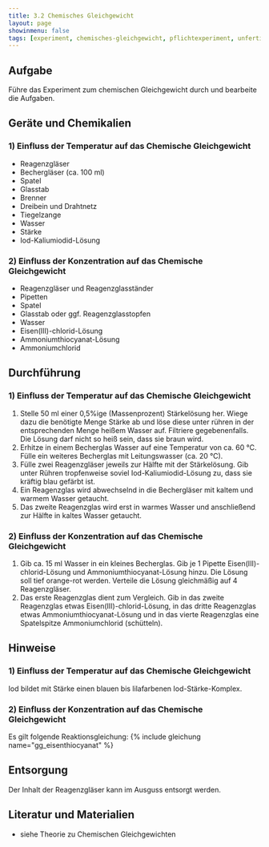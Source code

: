 ```yaml
---
title: 3.2 Chemisches Gleichgewicht
layout: page
showinmenu: false
tags: [experiment, chemisches-gleichgewicht, pflichtexperiment, unfertig]
---
```


## Aufgabe

Führe das Experiment zum chemischen Gleichgewicht durch und bearbeite die Aufgaben.

## Geräte und Chemikalien

### 1) Einfluss der Temperatur auf das Chemische Gleichgewicht

- Reagenzgläser
- Bechergläser (ca. 100 ml)
- Spatel
- Glasstab
- Brenner
- Dreibein und Drahtnetz
- Tiegelzange
- Wasser
- Stärke
- Iod-Kaliumiodid-Lösung

### 2) Einfluss der Konzentration auf das Chemische Gleichgewicht

- Reagenzgläser und Reagenzglasständer
- Pipetten
- Spatel
- Glasstab oder ggf. Reagenzglasstopfen
- Wasser
- Eisen(III)-chlorid-Lösung
- Ammoniumthiocyanat-Lösung
- Ammoniumchlorid

## Durchführung

### 1) Einfluss der Temperatur auf das Chemische Gleichgewicht

1. Stelle 50 ml einer 0,5%ige (Massenprozent) Stärkelösung her. Wiege dazu die benötigte Menge Stärke ab und löse diese unter rühren in der entsprechenden Menge heißem Wasser auf. Filtriere gegebenenfalls. Die Lösung darf nicht so heiß sein, dass sie braun wird.
2. Erhitze in einem Becherglas Wasser auf eine Temperatur von ca. 60 °C. Fülle ein weiteres Becherglas mit Leitungswasser (ca. 20 °C).
3. Fülle zwei Reagenzgläser jeweils zur Hälfte mit der Stärkelösung. Gib unter Rühren tropfenweise soviel Iod-Kaliumiodid-Lösung zu, dass sie kräftig blau gefärbt ist.
4. Ein Reagenzglas wird abwechselnd in die Bechergläser mit kaltem und warmem Wasser getaucht.
5. Das zweite Reagenzglas wird erst in warmes Wasser und anschließend zur Hälfte in kaltes Wasser getaucht.

### 2) Einfluss der Konzentration auf das Chemische Gleichgewicht

1. Gib ca. 15 ml Wasser in ein kleines Becherglas. Gib je 1 Pipette Eisen(III)-chlorid-Lösung und Ammoniumthiocyanat-Lösung hinzu. Die Lösung soll tief orange-rot werden. Verteile die Lösung gleichmäßig auf 4 Reagenzgläser.
2. Das erste Reagenzglas dient zum Vergleich. Gib in das zweite Reagenzglas etwas Eisen(III)-chlorid-Lösung, in das dritte Reagenzglas etwas Ammoniumthiocyanat-Lösung und in das vierte Reagenzglas eine Spatelspitze Ammoniumchlorid (schütteln).

## Hinweise

### 1) Einfluss der Temperatur auf das Chemische Gleichgewicht

Iod bildet mit Stärke einen blauen bis lilafarbenen Iod-Stärke-Komplex.

### 2) Einfluss der Konzentration auf das Chemische Gleichgewicht

Es gilt folgende Reaktionsgleichung: {% include gleichung name="gg_eisenthiocyanat" %}

## Entsorgung

Der Inhalt der Reagenzgläser kann im Ausguss entsorgt werden. 

## Literatur und Materialien

- siehe Theorie zu Chemischen Gleichgewichten


